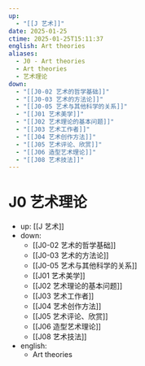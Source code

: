 ```yaml
---
up:
  - "[[J 艺术]]"
date: 2025-01-25
ctime: 2025-01-25T15:11:37
english: Art theories
aliases:
  - J0 - Art theories
  - Art theories
  - 艺术理论
down:
  - "[[J0-02 艺术的哲学基础]]"
  - "[[J0-03 艺术的方法论]]"
  - "[[J0-05 艺术与其他科学的关系]]"
  - "[[J01 艺术美学]]"
  - "[[J02 艺术理论的基本问题]]"
  - "[[J03 艺术工作者]]"
  - "[[J04 艺术创作方法]]"
  - "[[J05 艺术评论、欣赏]]"
  - "[[J06 造型艺术理论]]"
  - "[[J08 艺术技法]]"
---
```


# J0 艺术理论

- up: [[J 艺术]]
- down:
	- [[J0-02 艺术的哲学基础]]
	- [[J0-03 艺术的方法论]]
	- [[J0-05 艺术与其他科学的关系]]
	- [[J01 艺术美学]]
	- [[J02 艺术理论的基本问题]]
	- [[J03 艺术工作者]]
	- [[J04 艺术创作方法]]
	- [[J05 艺术评论、欣赏]]
	- [[J06 造型艺术理论]]
	- [[J08 艺术技法]]
- english:
	- Art theories
